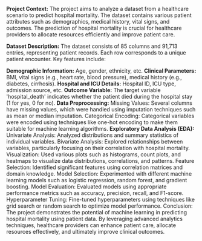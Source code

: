**Project Context:**
The project aims to analyze a dataset from a healthcare scenario to predict hospital mortality. The dataset contains various patient attributes such as demographics, medical history, vital signs, and outcomes. The prediction of hospital mortality is crucial for healthcare providers to allocate resources efficiently and improve patient care.

**Dataset Description:**
The dataset consists of 85 columns and 91,713 entries, representing patient records. Each row corresponds to a unique patient encounter. Key features include:

**Demographic Information:** Age, gender, ethnicity, etc.
**Clinical Parameters:** BMI, vital signs (e.g., heart rate, blood pressure), medical history (e.g., diabetes, cirrhosis).
**Hospital and ICU Details:** Hospital ID, ICU type, admission source, etc.
**Outcome Variable:** The target variable 'hospital_death' indicates whether the patient died during the hospital stay (1 for yes, 0 for no).
**Data Preprocessing:**
Missing Values: Several columns have missing values, which were handled using imputation techniques such as mean or median imputation.
Categorical Encoding: Categorical variables were encoded using techniques like one-hot encoding to make them suitable for machine learning algorithms.
**Exploratory Data Analysis (EDA):**
Univariate Analysis: Analyzed distributions and summary statistics of individual variables.
Bivariate Analysis: Explored relationships between variables, particularly focusing on their correlation with hospital mortality.
Visualization: Used various plots such as histograms, count plots, and heatmaps to visualize data distributions, correlations, and patterns.
Feature Selection: Identified significant features using correlation matrices and domain knowledge.
Model Selection: Experimented with different machine learning models such as logistic regression, random forest, and gradient boosting.
Model Evaluation: Evaluated models using appropriate performance metrics such as accuracy, precision, recall, and F1-score.
Hyperparameter Tuning: Fine-tuned hyperparameters using techniques like grid search or random search to optimize model performance.
Conclusion:
The project demonstrates the potential of machine learning in predicting hospital mortality using patient data. By leveraging advanced analytics techniques, healthcare providers can enhance patient care, allocate resources effectively, and ultimately improve clinical outcomes.
